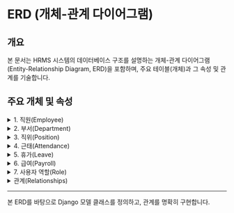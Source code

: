# ERD (개체-관계 다이어그램)

## 개요
본 문서는 HRMS 시스템의 데이터베이스 구조를 설명하는 개체-관계 다이어그램(Entity-Relationship Diagram, ERD)을 포함하며, 주요 테이블(개체)과 그 속성 및 관계를 기술합니다.

## 주요 개체 및 속성

<details>
<summary>1. 직원(Employee)</summary>

### 1. 직원(Employee)
- **employee_id** (PK): 직원 고유 식별자
- **name**: 직원 이름
- **email**: 이메일
- **password**: 암호화된 비밀번호
- **emp_no**: 사번
- **entry_date**: 입사일
- **leave_date**: 퇴사일 (nullable)
- **status**: 재직 상태 (재직 중, 퇴직)
- **created_at**: 생성일시
- **updated_at**: 수정일시
- **department_id** (FK): 부서 참조
- **position_id** (FK): 직위/직책 참조
- **role_id** (FK): 사용자 역할 참조

</details>

<details>
<summary>2. 부서(Department)</summary>

### 2. 부서(Department)
- **department_id** (PK): 부서 고유 식별자
- **name**: 부서명
- **parent_id** (FK, nullable): 상위 부서 참조 (자기참조)
- **manager_id** (FK, nullable): 부서 관리자(직원) 참조
- **created_at**: 생성일시
- **updated_at**: 수정일시

</details>

<details>
<summary>3. 직위(Position)</summary>

### 3. 직위(Position)
- **position_id** (PK): 직위/직책 고유 식별자
- **name**: 직위/직책명
- **created_at**: 생성일시
- **updated_at**: 수정일시

</details>

<details>
<summary>4. 근태(Attendance)</summary>

### 4. 근태(Attendance)
- **attendance_id** (PK): 근태 고유 식별자
- **employee_id** (FK): 직원 참조
- **date**: 날짜
- **check_in**: 출근 시간
- **check_out**: 퇴근 시간
- **break_time**: 휴게 시간
- **work_hours**: 근로 시간
- **overtime_hours**: 연장 근무 시간
- **created_at**: 생성일시
- **updated_at**: 수정일시

</details>

<details>
<summary>5. 휴가(Leave)</summary>

### 5. 휴가(Leave)
- **leave_id** (PK): 휴가 내역 고유 식별자
- **employee_id** (FK): 직원 참조
- **leave_type**: 휴가 유형 (연차, 반차, 병가 등)
- **start_date**: 시작일
- **end_date**: 종료일
- **days**: 휴가 일수
- **status**: 상태 (신청, 승인, 반려)
- **reason**: 사유
- **created_at**: 생성일시
- **updated_at**: 수정일시

</details>

<details>
<summary>6. 급여(Payroll)</summary>

### 6. 급여(Payroll)
- **payroll_id** (PK): 급여 고유 식별자
- **employee_id** (FK): 직원 참조
- **period**: 급여 기간 (YYYY-MM)
- **basic_salary**: 기본 급여
- **allowances**: 수당 합계
- **deductions**: 공제 합계
- **net_pay**: 실수령액
- **created_at**: 생성일시
- **updated_at**: 수정일시

</details>

<details>
<summary>7. 사용자 역할(Role)</summary>

### 7. 사용자 역할(Role)
- **role_id** (PK): 역할 고유 식별자
- **name**: 역할명 (관리자, 일반, 부서장 등)
- **permissions**: 권한 정보 (JSON 또는 연결 테이블)
- **created_at**: 생성일시
- **updated_at**: 수정일시

</details>

<details>
<summary>관계(Relationships)</summary>

## 관계(Relationships)
- 직원(Employee) — N:1 → 부서(Department)
- 직원(Employee) — N:1 → 직위(Position)
- 직원(Employee) — N:1 → 사용자 역할(Role)
- 직원(Employee) — 1:N → 근태(Attendance)
- 직원(Employee) — 1:N → 휴가(Leave)
- 직원(Employee) — 1:N → 급여(Payroll)
- 부서(Department) — 1:N → 부서(Department) (자기참조: 상위/하위 부서)

</details>

---

본 ERD를 바탕으로 Django 모델 클래스를 정의하고, 관계를 명확히 구현합니다.